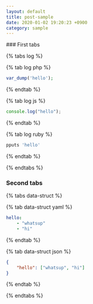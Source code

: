```yaml
---
layout: default
title: post-sample
date: 2020-01-02 19:20:23 +0900
category: sample
---
```


<!DOCTYPE html>
<html lang="en">
<head>
    <meta charset="UTF-8">
    <meta name="viewport" content="width=device-width, initial-scale=1.0">
    <title>Document</title>
    <script src="/_layouts/tab.js"></script>
    <link rel="stylesheet" href="/_layouts/tabs.css">
</head>
<body>
    ### First tabs

{% tabs log %}

{% tab log php %}

```php
var_dump('hello');
```

{% endtab %}

{% tab log js %}

```javascript
console.log("hello");
```

{% endtab %}

{% tab log ruby %}

```javascript
pputs 'hello'
```

{% endtab %}

{% endtabs %}

### Second tabs

{% tabs data-struct %}

{% tab data-struct yaml %}

```yaml
hello:
    - "whatsup"
    - "hi"
```

{% endtab %}

{% tab data-struct json %}

```json
{
    "hello": ["whatsup", "hi"]
}
```

{% endtab %}

{% endtabs %}

</body>
</html>

<!--
<style>
.tabs {
  position: relative;
  margin: 2rem 0;
}

.tabs input {
  position: absolute;
  opacity: 0;
  z-index: -1;
}

.tabs ul {
  list-style: none;
  padding: 0;
  margin: 0;
  display: flex;
}

.tabs ul li {
  text-align: center;
}

.tabs ul li label {
  display: block;
  padding: 1rem;
  background: #eee;
  cursor: pointer;
}

.tabs ul li label:hover {
  background: #ddd;
}

.tabs input:checked + label {


}

.tabs .content {

}

.tabs .content section {

}

.tabs input:checked ~ .content section {
  display: none;
}

#tab1:checked ~ .content section:nth-child(1),
#tab2:checked ~ .content section:nth-child(2) {
  display: block;
}
</style> -->
